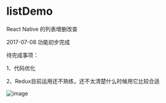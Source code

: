 # listDemo
React Native 的列表增删改查

2017-07-08 功能初步完成

待完成事项：

1、代码优化

2、Redux目前运用还不熟练，还不太清楚什么时候用它比较合适

![image](https://github.com/Infiee/listDemo/demoGif/demo.gif )   